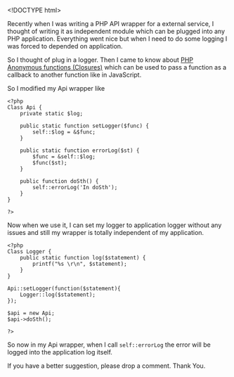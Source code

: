 &lt;!DOCTYPE html&gt;

Recently when I was writing a PHP API wrapper for a external service, I thought of writing it as independent module which can be plugged into any PHP application. Everything went nice but when I need to do some logging I was forced to depended on application.

So I thought of plug in a logger. Then I came to know about [PHP Anonymous functions (Closures)](http://www.php.net/manual/en/functions.anonymous.php) which can be used to pass a function as a callback to another function like in JavaScript.

So I modified my Api wrapper like

    <?php
    Class Api {
        private static $log;

        public static function setLogger($func) {
            self::$log = &$func;
        }

        public static function errorLog($st) {
            $func = &self::$log;
            $func($st);
        }

        public function doSth() {
            self::errorLog('In doSth');
        }
    }

    ?>

Now when we use it, I can set my logger to application logger without any issues and still my wrapper is totally independent of my application.

    <?php
    Class Logger {
        public static function log($statement) {
            printf("%s \r\n", $statement);
        }
    }

    Api::setLogger(function($statement){
        Logger::log($statement);
    });

    $api = new Api;
    $api->doSth();

    ?>

So now in my Api wrapper, when I call `self::errorLog` the error will be logged into the application log itself.

If you have a better suggestion, please drop a comment. Thank You.
